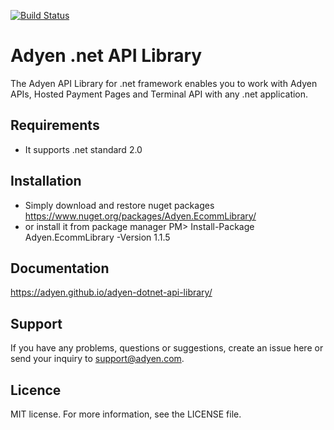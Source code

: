 [![Build Status](https://travis-ci.org/Adyen/adyen-dotnet-api-library.svg?branch=develop)](https://travis-ci.org/Adyen/adyen-dotnet-api-library)


# Adyen .net API Library

The Adyen API Library for .net framework enables you to work with Adyen APIs, Hosted Payment Pages and Terminal API with any .net application.

## Requirements

* It supports .net standard 2.0

## Installation

* Simply download and restore nuget packages  
 https://www.nuget.org/packages/Adyen.EcommLibrary/
* or install it from package manager
 PM> Install-Package Adyen.EcommLibrary -Version 1.1.5

## Documentation
https://adyen.github.io/adyen-dotnet-api-library/
## Support

If you have any problems, questions or suggestions, create an issue here or send your inquiry to support@adyen.com.

## Licence

MIT license. For more information, see the LICENSE file.

